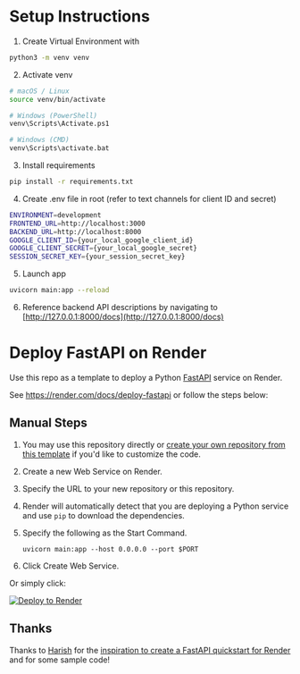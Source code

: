 # Setup Instructions

1. Create Virtual Environment with
```bash
python3 -m venv venv
```

2. Activate venv
```bash
# macOS / Linux
source venv/bin/activate

# Windows (PowerShell)
venv\Scripts\Activate.ps1

# Windows (CMD)
venv\Scripts\activate.bat
```
3. Install requirements
```bash
pip install -r requirements.txt
```

4. Create .env file in root (refer to text channels for client ID and secret)
```bash
ENVIRONMENT=development
FRONTEND_URL=http://localhost:3000
BACKEND_URL=http://localhost:8000
GOOGLE_CLIENT_ID={your_local_google_client_id}
GOOGLE_CLIENT_SECRET={your_local_google_secret}
SESSION_SECRET_KEY={your_session_secret_key}
```

5. Launch app
```bash
uvicorn main:app --reload
```

6. Reference backend API descriptions by navigating to [http://127.0.0.1:8000/docs](http://127.0.0.1:8000/docs)



# Deploy FastAPI on Render

Use this repo as a template to deploy a Python [FastAPI](https://fastapi.tiangolo.com) service on Render.

See https://render.com/docs/deploy-fastapi or follow the steps below:

## Manual Steps

1. You may use this repository directly or [create your own repository from this template](https://github.com/render-examples/fastapi/generate) if you'd like to customize the code.
2. Create a new Web Service on Render.
3. Specify the URL to your new repository or this repository.
4. Render will automatically detect that you are deploying a Python service and use `pip` to download the dependencies.
5. Specify the following as the Start Command.

    ```shell
    uvicorn main:app --host 0.0.0.0 --port $PORT
    ```

6. Click Create Web Service.

Or simply click:

[![Deploy to Render](https://render.com/images/deploy-to-render-button.svg)](https://render.com/deploy?repo=https://github.com/render-examples/fastapi)

## Thanks

Thanks to [Harish](https://harishgarg.com) for the [inspiration to create a FastAPI quickstart for Render](https://twitter.com/harishkgarg/status/1435084018677010434) and for some sample code!